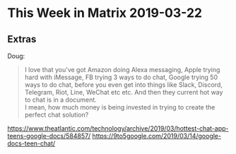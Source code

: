 # This Week in Matrix 2019-03-22

## Extras

Doug:

> I love that you've got Amazon doing Alexa messaging, Apple trying hard with iMessage, FB trying 3 ways to do chat, Google trying 50 ways to do chat, before you even get into things like Slack, Discord, Telegram, Riot, Line, WeChat etc etc. And then they current hot way to chat is in a document.  
> I mean, how much money is being invested in trying to create the perfect chat solution?

https://www.theatlantic.com/technology/archive/2019/03/hottest-chat-app-teens-google-docs/584857/
https://9to5google.com/2019/03/14/google-docs-teen-chat/